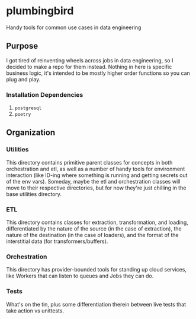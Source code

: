 # plumbingbird
Handy tools for common use cases in data engineering

## Purpose

I got tired of reinventing wheels across jobs in data engineering, so I decided to make a repo for them instead. Nothing in here is specific business logic, it's intended to be mostly higher order functions so you can plug and play.

### Installation Dependencies
1. `postgresql`
2. `poetry`

## Organization

### Utilities

This directory contains primitive parent classes for concepts in both orchestration and etl, as well as a number of handy tools for environment interaction (like ID-ing where something is running and getting secrets out of the env vars). Someday, maybe the etl and orchestration classes will move to their respective directories, but for now they're just chilling in the base utilities directory.

### ETL

This directory contains classes for extraction, transformation, and loading, differentiated by the nature of the source (in the case of extraction), the nature of the destination (in the case of loaders), and the format of the interstitial data (for transformers/buffers).

### Orchestration

This directory has provider-bounded tools for standing up cloud services, like Workers that can listen to queues and Jobs they can do.

### Tests

What's on the tin, plus some differentiation therein between live tests that take action vs unittests.
